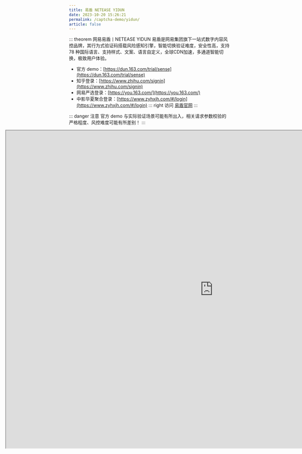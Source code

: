 ```yaml
---
title: 易盾 NETEASE YIDUN
date: 2023-10-20 15:26:21
permalink: /captcha-demo/yidun/
article: false
---
```


::: theorem 网易易盾丨NETEASE YIDUN
易盾是网易集团旗下一站式数字内容风控品牌，其行为式验证码搭载风险感知引擎，智能切换验证难度，安全性高，支持 78 种国际语言、支持样式、文案、语言自定义，全球CDN加速，多通道智能切换，极致用户体验。

- 官方 demo：[https://dun.163.com/trial/sense](https://dun.163.com/trial/sense)<Badge text="本页使用" type="error" vertical="middle"/>
- 知乎登录：[https://www.zhihu.com/signin](https://www.zhihu.com/signin)
- 网易严选登录：[https://you.163.com/](https://you.163.com/)
- 中影华夏聚合登录：[https://www.zyhxjh.com/#/login](https://www.zyhxjh.com/#/login)
::: right
访问 [易盾官网](https://dun.163.com/product/captcha)
:::

::: danger 注意
官方 demo 与实际验证场景可能有所出入，相关请求参数校验的严格程度、风控难度可能有所差别！
:::


<iframe src="https://dun.163.com/trial/sense" scrolling="no" style="height: 1000px; width: 1300px; margin-left: -200px"></iframe>
